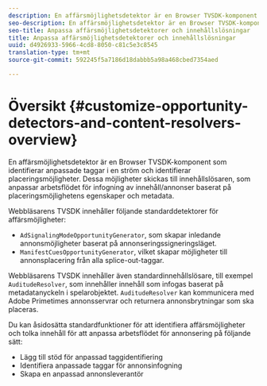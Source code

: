 ```yaml
---
description: En affärsmöjlighetsdetektor är en Browser TVSDK-komponent som identifierar anpassade taggar i en ström och identifierar placeringsmöjligheter. Dessa möjligheter skickas till innehållslösaren, som anpassar arbetsflödet för infogning av innehåll/annonser baserat på placeringsmöjlighetens egenskaper och metadata.
seo-description: En affärsmöjlighetsdetektor är en Browser TVSDK-komponent som identifierar anpassade taggar i en ström och identifierar placeringsmöjligheter. Dessa möjligheter skickas till innehållslösaren, som anpassar arbetsflödet för infogning av innehåll/annonser baserat på placeringsmöjlighetens egenskaper och metadata.
seo-title: Anpassa affärsmöjlighetsdetektorer och innehållslösningar
title: Anpassa affärsmöjlighetsdetektorer och innehållslösningar
uuid: d4926933-5966-4cd8-8050-c81c5e3c8545
translation-type: tm+mt
source-git-commit: 592245f5a7186d18dabbb5a98a468cbed7354aed

---
```



# Översikt {#customize-opportunity-detectors-and-content-resolvers-overview}

En affärsmöjlighetsdetektor är en Browser TVSDK-komponent som identifierar anpassade taggar i en ström och identifierar placeringsmöjligheter. Dessa möjligheter skickas till innehållslösaren, som anpassar arbetsflödet för infogning av innehåll/annonser baserat på placeringsmöjlighetens egenskaper och metadata.

Webbläsarens TVSDK innehåller följande standarddetektorer för affärsmöjligheter:

* `AdSignalingModeOpportunityGenerator`, som skapar inledande annonsmöjligheter baserat på annonseringssigneringsläget.
* `ManifestCuesOpportunityGenerator`, vilket skapar möjligheter till annonsplacering från alla splice-out-taggar.

Webbläsarens TVSDK innehåller även standardinnehållslösare, till exempel `AuditudeResolver`, som innehåller innehåll som infogas baserat på metadatanyckeln i spelarobjektet. `AuditudeResolver` kan kommunicera med Adobe Primetimes annonsservrar och returnera annonsbrytningar som ska placeras.

Du kan åsidosätta standardfunktioner för att identifiera affärsmöjligheter och tolka innehåll för att anpassa arbetsflödet för annonsering på följande sätt:

* Lägg till stöd för anpassad taggidentifiering
* Identifiera anpassade taggar för annonsinfogning
* Skapa en anpassad annonsleverantör

